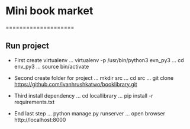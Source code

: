 # Mini book market
====================

Run project
--------------------

* First create virtualenv
... virtualenv -p /usr/bin/python3 evn_py3
... cd env_py3
... source bin/activate

* Second create folder for project
... mkdir src
... cd src
... git clone https://github.com/ivanhrushkatwo/booklibrary.git

* Third install dependency
... cd locallibrary
... pip install -r requirements.txt

* End last step
... python manage.py runserver
... open browser http://localhost:8000

